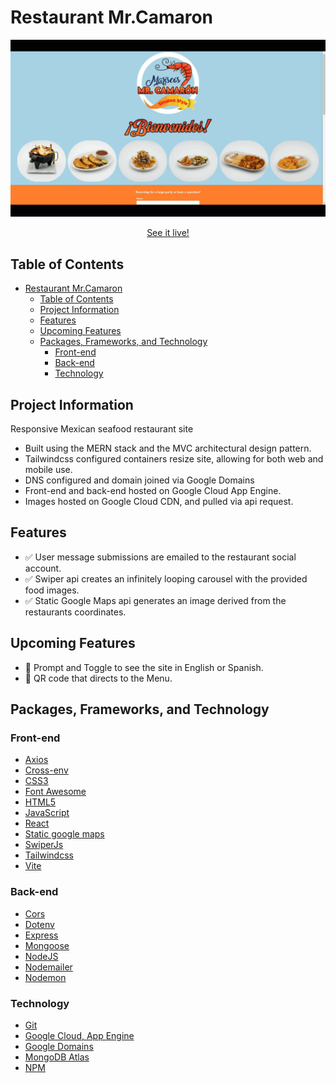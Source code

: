 # Restaurant Mr.Camaron

![gif of restaurant site](mr.camaron-gif.gif)

<p align="center"><a href="https://mrcamaron.restaurant/" target="_blank">See it live!</a></p>

## Table of Contents

- [Restaurant Mr.Camaron](#restaurant-mrcamaron)
  - [Table of Contents](#table-of-contents)
  - [Project Information](#project-information)
  - [Features](#features)
  - [Upcoming Features](#upcoming-features)
  - [Packages, Frameworks, and Technology](#packages-frameworks-and-technology)
    - [Front-end](#front-end)
    - [Back-end](#back-end)
    - [Technology](#technology)

## Project Information

Responsive Mexican seafood restaurant site

- Built using the MERN stack and the MVC architectural design pattern.
- Tailwindcss configured containers resize site, allowing for both web and mobile use.
- DNS configured and domain joined via Google Domains
- Front-end and back-end hosted on Google Cloud App Engine.
- Images hosted on Google Cloud CDN, and pulled via api request.

## Features

- :white_check_mark: User message submissions are emailed to the restaurant social account.
- :white_check_mark: Swiper api creates an infinitely looping carousel with the provided food images.
- :white_check_mark: Static Google Maps api generates an image derived from the restaurants coordinates.

## Upcoming Features

- :white_square_button: Prompt and Toggle to see the site in English or Spanish.
- :white_square_button: QR code that directs to the Menu.

## Packages, Frameworks, and Technology

### Front-end

- [Axios](https://axios-http.com/docs/intro)
- [Cross-env](https://www.npmjs.com/package/cross-env)
- [CSS3](https://devdocs.io/css/)
- [Font Awesome](https://fontawesome.com/)
- [HTML5](https://devdocs.io/html/)
- [JavaScript](https://devdocs.io/javascript/)
- [React](https://beta.reactjs.org/)
- [Static google maps](https://developers.google.com/maps/documentation/maps-static/overview)
- [SwiperJs](https://swiperjs.com/)
- [Tailwindcss](https://tailwindcss.com/)
- [Vite](https://vitejs.dev/)

### Back-end

- [Cors](https://www.npmjs.com/package/cors)
- [Dotenv](https://www.npmjs.com/package/dotenv)
- [Express](https://expressjs.com/)
- [Mongoose](https://mongoosejs.com/)
- [NodeJS](https://nodejs.org/en/docs/)
- [Nodemailer](https://nodemailer.com/about/)
- [Nodemon](https://www.npmjs.com/package/nodemon)

### Technology

- [Git](https://devdocs.io/git/)
- [Google Cloud, App Engine](https://cloud.google.com/appengine)
- [Google Domains](https://domains.google/)
- [MongoDB Atlas](https://www.mongodb.com/atlas/database)
- [NPM](https://docs.npmjs.com/)
